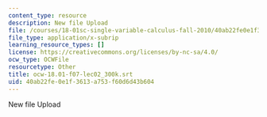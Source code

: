 ```yaml
---
content_type: resource
description: New file Upload
file: /courses/18-01sc-single-variable-calculus-fall-2010/40ab22fe0e1f3613a753f60d6d43b604_ocw-18.01-f07-lec02_300k.srt
file_type: application/x-subrip
learning_resource_types: []
license: https://creativecommons.org/licenses/by-nc-sa/4.0/
ocw_type: OCWFile
resourcetype: Other
title: ocw-18.01-f07-lec02_300k.srt
uid: 40ab22fe-0e1f-3613-a753-f60d6d43b604
---
```

New file Upload